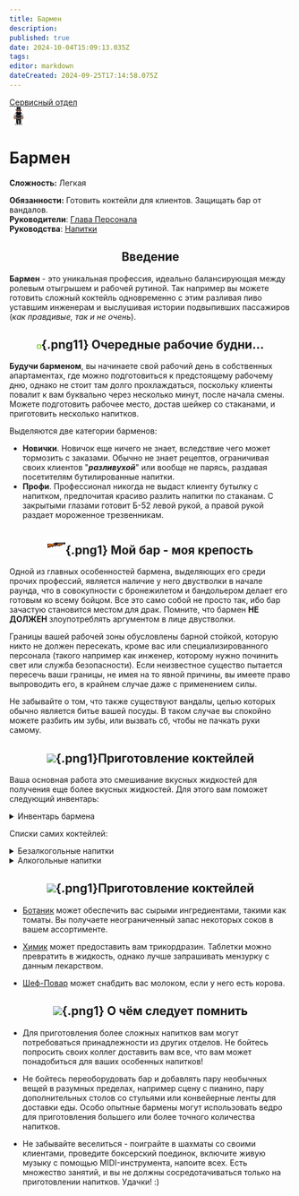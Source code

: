 ```yaml
---
title: Бармен
description: 
published: true
date: 2024-10-04T15:09:13.035Z
tags: 
editor: markdown
dateCreated: 2024-09-25T17:14:58.075Z
---
```



<div style="display: flex; justify-content: center;">
<div class="roles-passport serv">
  <div class="title serv"><a href="/roles/servicedepartment">Сервисный отдел</a></div>
  <div>
    <div><div><img src="/roles/barman.png"></div></div>
  <div><div>
    <h1>Бармен</h1>
    <p><strong>Сложность:</strong>  Легкая</p>
    <strong>Обязанности:</strong> Готовить коктейли для клиентов. Защищать бар от вандалов.<br>
    <b>Руководители</b>: <a href="/roles/headofpersonnel">Глава Персонала</a><br>
    <b>Руководства</b>: <a href="/guides/beverages">Напитки</a>
  </div></div>
  </div>
</div>
</div>

## <center> Введение
**Бармен** - это уникальная профессия, идеально балансирующая между ролевым отыгрышем и рабочей рутиной. Так например вы можете готовить сложный коктейль одновременно с этим разливая пиво уставшим инженерам и выслушивая истории подвыпивших пассажиров (*как правдивые, так и не очень*). 

## <center>![](/roles/serv/barman/bartender.png){.png11} <span class="up">Очередные рабочие будни...</span><center>

**Будучи барменом**, вы начинаете свой рабочий день в собственных апартаментах, где можно подготовиться к предстоящему рабочему дню, однако не стоит там долго прохлаждаться, поскольку клиенты повалит к вам буквально через несколько минут, после начала смены. Можете подготовить рабочее место, достав шейкер со стаканами, и приготовить несколько напитков.

Выделяются две категории барменов:

- **Новички**. Новичок еще ничего не знает, вследствие чего может тормозить с заказами. Обычно не знает рецептов, ограничивая своих клиентов "***разливухой***" или вообще не парясь, раздавая посетителям бутилированные напитки.
- **Профи**. Профессионал никогда не выдаст клиенту бутылку с напитком, предпочитая красиво разлить напитки по стаканам. С закрытыми глазами готовит Б-52 левой рукой, а правой рукой раздает мороженное трезвенникам.

## <center>![](/roles/serv/barman/двустволка.png){.png1} <span class="up1">Мой бар - моя крепость</span><center>

Одной из главных особенностей бармена, выделяющих его среди прочих профессий, является наличие у него двустволки в начале раунда, что в совокупности с бронежилетом и бандольером делает его готовым ко всему бойцом. Все это само собой не просто так, ибо бар зачастую становится местом для драк. Помните, что бармен **НЕ ДОЛЖЕН** злоупотреблять аргументом в лице двустволки.

Границы вашей рабочей зоны обусловлены барной стойкой, которую никто не должен пересекать, кроме вас или специализированного персонала (такого например как инженер, которому нужно починить свет или служба безопасности). Если неизвестное существо пытается пересечь ваши границы, не имея на то явной причины, вы имеете право выпроводить его, в крайнем случае даже с применением силы.

Не забывайте о том, что также существуют вандалы, целью которых обычно является битье вашей посуды. В таком случае вы спокойно можете разбить им зубы, или вызвать сб, чтобы не пачкать руки самому.

## <center>![](/roles/serv/barman/.png){.png1}<span class="up11">Приготовление коктейлей</span><center>
Ваша основная работа это смешивание вкусных жидкостей для получения еще более вкусных жидкостей. Для этого вам поможет следующий инвентарь:

<details><summary>Инвентарь бармена</summary>

<div style="overflow-x:auto">
<figure class="table" style="text-align:center;">
  <table style="background-color:#ad5313;">
    <tbody>
      <tr>
        <th style="background-color:#575656;">Изображение</th>
        <th style="background-color:#575656;">Название</th>
        <th style="background-color:#575656;">Описание</th>
      </tr>
      <tr>
        <th>
          <figure class="image"><img src="/role/serv/barman/barmen-dispenser.png" sizes="" width="75%"></figure>
        </th>
        <th><strong>Раздатчик бармена</strong></th>
        <th>Основной рабочий шкаф. Вмещает в себя партию стаканов, стопок, шейкеров, а также великое множество бутилированных напитков.</th>
      </tr>
      <tr>
        <th>
          <figure class="image"><img src="/roles/serv/barman/water-dispenser.png" width="75%" class="image"> </figure>
        </th>
        <th><strong>Раздатчик безалкоголя</strong></th>
        <th>Разливает в емкости неограниченное кол-во безалкогольных напитков.</th>
      </tr>
      <tr>
        <th>
          <figure class="image"><img src="/roles/serv/barman/alcohol-dispenser.png" width="60%" class="image"></figure>
        </th>
        <th><strong>Раздатчик алкоголя</strong></th>
        <th>
          <p>Имеет неограниченный запас алкоголя, доступный только барменам, и капитану.</p>
        </th>
      </tr>
      <tr>
        <th>
          <figure class="image"><img src="/roles/serv/barman/sink.png" width="60%"> </figure>
        </th>
        <th><strong>Раковина</strong></th>
        <th>Изначально предназначалась для мытья посуды, однако нашла свое пристанище в подаче воды клиентам, не желающим заказывать что-то иное.</th>
      </tr>
       <tr>
        <th>
          <figure class="image"><img src="/roles/serv/barman/stack.png" width="60%"> </figure>
        </th>
        <th><strong>Стопка</strong></th>
        <th>Вмещает 10 ед. жидкости. Идеально для подачи алкоголя.</th>
      </tr>
        <tr>
        <th>
          <figure class="image"><img src="/roles/serv/barman/glass.png" width="60%"> </figure>
        </th>
        <th><strong>Стакан</strong></th>
        <th>Вмещает 50 ед. жидкости. Посуда для изготовления коктейлей. Меняет форму в зависимости от напитка.</th>
      </tr><tr>
        <th>
          <figure class="image"><img src="/roles/serv/barman/shaker.png" width="60%"> </figure>
        </th>
        <th><strong>Шейкер</strong></th>
        <th>Вмещает 100 ед. жидкости. Основной инструмент для приготовления жидких шедевров.</th>
      </tr>
    </tbody>
  </table>
</figure>
</div>
</details>

Списки самих коктейлей:

<details><summary>Безалкогольные напитки</summary>

<div style="overflow-x:auto">
<figure class="table" style="text-align:center;">
  <table style="background-color:#ad5313;">
    <tbody>
      <tr>
        <th style="background-color:#575656;">Изображение</th>
        <th style="background-color:#575656;">Название</th>
        <th style="background-color:#575656;">Описание</th>
      </tr>
      <tr>
        <th>
          <figure class="image"><img src="/roles/serv/barman/icecream.png" sizes="" width="75%"></figure>
        </th>
        <th><strong>Мороженое</strong></th>
        <th>Используйте стакан, для шейкера увеличьте пропорции в два раза. Смешайте 15 Сливки, 15 лед, 15 сахар.</th>
      </tr>
      <tr>
        <th>
          <figure class="image"><img src="/roles/serv/barman/icetea.png" width="75%" class="image"> </figure>
        </th>
        <th><strong>Холодный чай</strong></th>
        <th>Используйте стакан, для шейкера увеличьте пропорции в два раза. Смешайте 30 чай (черный или зеленый), 15 лед.</th>
      </tr>
      <tr>
        <th>
          <figure class="image"><img src="/roles/serv/barman/icecoffee.png" width="60%" class="image"></figure>
        </th>
        <th><strong>Холодное кофе</strong></th>
        <th>
          <p>Используйте стакан, для шейкера увеличьте пропорции в два раза. Смешайте 30 кофе, 15 лед.</p>
        </th>
      </tr>
      <tr>
        <th>
          <figure class="image"><img src="/roles/serv/barman/kira-special.png" width="60%"> </figure>
        </th>
        <th><strong>Кира специальный</strong></th>
        <th>Используйте стакан, для шейкера увеличьте пропорции в два раза. Смешайте 15 содовая, 15 сок лайма, 15 апельсиновый сок.</th>
      </tr>
       <tr>
        <th>
          <figure class="image"><img src="/roles/serv/barman/scribble.png" width="60%"> </figure>
        </th>
        <th><strong>Переписчик</strong></th>
        <th>Используйте стакан, для шейкера увеличьте пропорции в два раза. Смешайте 25 кофе, 25 Маунтин винд.</th>
      </tr>
        <tr>
        <th>
          <figure class="image"><img src="/roles/serv/barman/bananahonk.png" width="60%"> </figure>
        </th>
        <th><strong>Банана Хонк</strong></th>
        <th>Используйте стакан, для шейкера увеличьте пропорции в два раза. Смешайте 15 сахар, 15 сливки, 15 банановый сок.</th>
      </tr><tr>
        <th>
          <figure class="image"><img src="/roles/serv/barman/nukecola.png" width="60%"> </figure>
        </th>
        <th><strong>Ядер кола</strong></th>
        <th>Используйте стакан, для шейкера увеличьте пропорции в два раза. Смешайте 50 кола, 10 уран.</th>
      </tr><tr>
        <th>
          <figure class="image"><img src="/roles/serv/barman/latte.png" width="60%"> </figure>
        </th>
        <th><strong>Латте</strong></th>
        <th>Используйте стакан, для шейкера увеличьте пропорции в два раза. Смешайте 25 кофе, 25 молоко (любое).</th>
      </tr><tr>
        <th>
          <figure class="image"><img src="/roles/serv/barman/lemonade.png" width="60%"> </figure>
        </th><th><strong>Лимонад</strong></th>
        <th>Используйте стакан, для шейкера увеличьте пропорции в два раза. Смешайте 15 лимонный сок, 15 вода, 15 сахар.</th>
      </tr><tr>
        <th>
          <figure class="image"><img src="/roles/serv/barman/icecream-rutbir.png" width="60%"> </figure>
        </th>
        <th><strong>Рутбир с мороженным</strong></th>
        <th>Используйте стакан, для шейкера увеличьте пропорции в два раза. Смешайте 30 рутбир, 15 мороженное.</th>
      </tr>
    </tbody>
  </table>
</figure>
</div>
</details>

<details><summary>Алкогольные напитки</summary>

<div style="overflow-x:auto">
<figure class="table" style="text-align:center;">
  <table style="background-color:#ad5313;">
    <tbody>
      <tr>
        <th style="background-color:#575656;">Изображение</th>
        <th style="background-color:#575656;">Название</th>
        <th style="background-color:#575656;">Описание</th>
      </tr>
      <tr>
        <th>
          <figure class="image"><img src="/roles/serv/barman/antifreeze.png" sizes="" width="75%"></figure>
        </th>
        <th><strong>Антифриз</strong></th>
        <th>Используйте шейкер. Добавить в него: 25 лед, 25 сливки, 50 водка. Результат разлить в стаканы.</th>
      </tr>
      <tr>
        <th>
          <figure class="image"><img src="/roles/serv/barman/irish-cream.png" width="75%" class="image"> </figure>
        </th>
        <th><strong>Ирландские сливки</strong></th>
        <th>Используйте стакан, для шейкера увеличьте пропорции в два раза. Смешайте 30 виски, 15 сливки.</th>
      </tr>
      <tr>
        <th>
          <figure class="image"><img src="/roles/serv/barman/irish-car-bomb.png" width="60%" class="image"></figure>
        </th>
        <th><strong>Ирландская автомобильная бомба</strong></th>
        <th>
          <p>Используйте шейкер. Добавить в него: 45 ед ирландских сливок, 45 ед эль. Результат разлить в стаканы.</p>
        </th>
      </tr>
      <tr>
        <th>
          <figure class="image"><img src="/roles/serv/barman/b52.png" width="60%"> </figure>
        </th>
        <th><strong>Б-52</strong></th>
        <th>Используйте стакан, для шейкера увеличьте пропорции в два раза. Смешайте 15 ед ирландской автомобильной бомбы, 15 ед коньяк, 15 ед кофейный ликер.</th>
      </tr>
       <tr>
        <th>
          <figure class="image"><img src="/roles/serv/barman/irish-coffee.png" width="60%"> </figure>
        </th>
        <th><strong>Ирландский кофе</strong></th>
        <th>Используйте стакан, для шейкера увеличьте пропорции в два раза. 25 кофе, 25 ирландские сливки .</th>
      </tr>
        <tr>
        <th>
          <figure class="image"><img src="/roles/serv/barman/grog.png" width="60%"> </figure>
        </th>
        <th><strong>Грог</strong></th>
        <th>Используйте стакан, для шейкера увеличьте пропорции в два раза. Смешайте 25 ром, 25 вода.</th>
      </tr><tr>
        <th>
          <figure class="image"><img src="/roles/serv/barman/brave-bull.png" width="60%"> </figure>
        </th>
        <th><strong>Храбрый бык</strong></th>
        <th>Используйте стакан, для шейкера увеличьте пропорции в два раза. Смешайте 30 текила, 15 кофейный ликер.</th>
      </tr><tr>
        <th>
          <figure class="image"><img src="/roles/serv/barman/hooch.png" width="60%"> </figure>
        </th>
        <th><strong>Самогон</strong></th>
        <th>Используйте стакан, для шейкера увеличьте пропорции в два раза. Смешайте 15 водка, 15 текила, 15 виски.</th>
      </tr><tr>
        <th>
          <figure class="image"><img src="/roles/serv/barman/cuba-libre.png" width="60%"> </figure>
        </th><th><strong>Куба либре</strong></th>
        <th>Используйте стакан, для шейкера увеличьте пропорции в два раза. Смешайте 15 кола, 30 ром.</th>
      </tr><tr>
        <th>
          <figure class="image"><img src="/roles/serv/barman/longiceland.png" width="60%"> </figure>
        </th>
        <th><strong>Лонгайленд</strong></th>
        <th>Используйте шейкер. Добавить в него: 45 куба либре, 15 водка, 15 джин, 15 текила. Результат разлить в стаканы.</th>
      </tr><tr>
        <th>
          <figure class="image"><img src="/roles/serv/barman/dourageous-dwarf.png" width="60%"> </figure>
        </th>
        <th><strong>Мужественный дворф	</strong></th>
        <th>Используйте стакан, для шейкера увеличьте пропорции в два раза. Смешайте 30 эль, 15 пиво.</th>
      </tr><tr>
        <th>
          <figure class="image"><img src="/roles/serv/barman/pangalactic.png" width="60%"> </figure>
        </th>
        <th><strong>Пангалактический грызлодер</strong></th>
        <th>Используйте шейкер. Добавить в него: 20 водка, 20 коньяк, 20 джин, 20 виски, 20 сок лайма. Результат разлить в стаканы.</th>
      </tr><tr>
        <th>
          <figure class="image"><img src="/roles/serv/barman/tequila-sunrise.png" width="60%"> </figure>
        </th>
        <th><strong>Текила санрайз</strong></th>
        <th>Используйте стакан, для шейкера увеличьте пропорции в два раза. Смешайте 30 текила, 15 апельсиновый сок.</th>
      </tr><tr>
        <th>
          <figure class="image"><img src="/roles/serv/barman/fourteen-loko.png" width="60%"> </figure>
        </th>
        <th><strong>Фоуртин локо</strong></th>
        <th>Используйте стакан, для шейкера увеличьте пропорции в два раза. Смешайте 15 водка, 15 кофе, 15 сок лайма.</th>
      </tr><tr>
        <th>
          <figure class="image"><img src="/roles/serv/barman/vodka-martini.png" width="60%"> </figure>
        </th>
        <th><strong>Водка мартини</strong></th>
        <th>Используйте стакан, для шейкера увеличьте пропорции в два раза. Смешайте 30 водка, 15 вермут.</th>
      </tr><tr>
        <th>
          <figure class="image"><img src="/roles/serv/barman/whiskey-cola.png" width="60%"> </figure>
        </th>
        <th><strong>Виски кола</strong></th>
        <th>Используйте стакан, для шейкера увеличьте пропорции в два раза. Смешайте 30 виски, 15 кола.</th>
      </tr><tr>
        <th>
          <figure class="image"><img src="/roles/serv/barman/syndicate-bomb.png" width="60%"> </figure>
        </th>
        <th><strong>Бомба синдиката</strong></th>
        <th>Используйте шейкер. Добавить в него: 45 виски кола, 45 пиво. Результат разлить в стаканы.</th>
      </tr><tr>
        <th>
          <figure class="image"><img src="/roles/serv/barman/screwdriver.png" width="60%"> </figure>
        </th>
        <th><strong>Отвертка</strong></th>
        <th>Используйте стакан, для шейкера увеличьте пропорции в два раза. Смешайте 30 водка, 15 апельсиновый сок.</th>
      </tr><tr>
        <th>
          <figure class="image"><img src="/roles/serv/barman/mojito.png" width="60%"> </figure>
        </th>
        <th><strong>Мохито</strong></th>
        <th>Используйте шейкер. Добавить в него: 25 содовая, 25 сахар, 25 сок лайма, 25 ром. Результат разлить в стаканы.</th>
      </tr><tr>
        <th>
          <figure class="image"><img src="/roles/serv/barman/classic-martini.png" width="60%"> </figure>
        </th>
        <th><strong>Классический мартини</strong></th>
        <th>Используйте стакан, для шейкера увеличьте пропорции в два раза. Смешайте 30 джин, 15 вермут.</th>
      </tr><tr>
        <th>
          <figure class="image"><img src="/roles/serv/barman/gin-tonic.png" width="60%"> </figure>
        </th>
        <th><strong>Джин-тоник</strong></th>
        <th>Используйте стакан, для шейкера увеличьте пропорции в два раза. Смешайте 30 джин, 15 тоник.</th>
      </tr><tr>
        <th>
          <figure class="image"><img src="/roles/serv/barman/fizzy-gin.png" width="60%"> </figure>
        </th>
        <th><strong>Шипучий джин</strong></th>
        <th>Используйте стакан, для шейкера увеличьте пропорции в два раза. Смешайте 15 содовая, 15 сок лайма, 15 джин.</th>
      </tr><tr>
        <th>
          <figure class="image"><img src="/roles/serv/barman/booger.png" width="60%"> </figure>
        </th>
        <th><strong>Козявка</strong></th>
        <th>Используйте стакан, для шейкера увеличьте пропорции в два раза. Смешайте 20 сливки, 10 банановый сок, 10 арбузный сок, 10 ром.</th>
      </tr><tr>
        <th>
          <figure class="image"><img src="/roles/serv/barman/bloody-mary.png" width="60%"> </figure>
        </th>
        <th><strong>Кровавая Мэри</strong></th>
        <th>Используйте стакан, для шейкера увеличьте пропорции в два раза. Смешайте 30 томатный сок, 10 сок лайма, 20 водка.</th>
      </tr><tr>
        <th>
          <figure class="image"><img src="/roles/serv/barman/bipskihit.png" width="60%"> </figure>
        </th>
        <th><strong>Удар бипски</strong></th>
        <th>Используйте стакан, для шейкера увеличьте пропорции в два раза. Смешайте 15 виски, 15 сок лайма, 15 железо.</th>
      </tr><tr>
        <th>
          <figure class="image"><img src="/roles/serv/barman/erica-surprise" width="60%"> </figure>
        </th>
        <th><strong>Сюрприз Эрики</strong></th>
        <th>Используйте шейкер. Добавить в него: 15 виски, 30 эль, 15 банановый сок, 15 лед, 15 сок лайма. Результат разлить в стаканы.</th>
      </tr><tr>
        <th>
          <figure class="image"><img src="/roles/serv/barman/protector.png" width="60%"> </figure>
        </th>
        <th><strong>Покровитель</strong></th>
        <th>Используйте шейкер. Добавить в него: 50 текила, 5 серебро. Результат разлить в стаканы.</th>
      </tr><tr>
        <th>
          <figure class="image"><img src="/roles/serv/barman/atomic-bomb.png" width="60%"> </figure>
        </th>
        <th><strong>Атомная бомба</strong></th>
        <th>Используйте шейкер. Добавить в него: 50 Б 52, 5 уран. Результат разлить в стаканы.</th>
      </tr><tr>
        <th>
          <figure class="image"><img src="/roles/serv/barman/three-mile-iceland.png" width="60%"> </figure>
        </th>
        <th><strong>Три-майл-айленд</strong></th>
        <th>Используйте шейкер. Добавить в него: 50 Лонгайленд, 5 уран (шейкер). Результат разлить в стаканы.</th>
      </tr><tr>
        <th>
          <figure class="image"><img src="/roles/serv/barman/goldschlager.png" width="60%"> </figure>
        </th>
        <th><strong>Гольдшлягер</strong></th>
        <th>Используйте шейкер. Добавить в него: 50 водка, 5 золото. Результат разлить в стаканы.</th>
      </tr><tr>
        <th>
          <figure class="image"><img src="/roles/serv/barman/black-russian.png" width="60%"> </figure>
        </th>
        <th><strong>Черный русский</strong></th>
        <th>Используйте стакан, для шейкера увеличьте пропорции в два раза. Смешайте 30 водка, 15 коф. ликер.</th>
      </tr><tr>
        <th>
          <figure class="image"><img src="/roles/serv/barman/black-russian.png" width="60%"> </figure>
        </th>
        <th><strong>Белый русский</strong></th>
        <th>Используйте шейкер. Добавить в него: 40 черный русский, 20 сливок. Результат разлить в стаканы.</th>
      </tr>
    </tbody>
  </table>
</figure>
</div>
</details>

## <center>![](/ru/role/bartender_shit/banana.png){.png1}<span class="up1">Приготовление коктейлей</span><center>

- [Ботаник](/roles/botanist) может обеспечить вас сырыми ингредиентами, такими как томаты. Вы получаете неограниченный запас некоторых соков в вашем ассортименте.

- [Химик](/roles/chemist) может предоставить вам трикордразин. Таблетки можно превратить в жидкость, однако лучше запрашивать мензурку с данным лекарством.

- [Шеф-Повар](/roles/chef) может снабдить вас молоком, если у него есть корова.

## <center>![](/ru/role/bartender_shit/exclamation.png){.png1} <span class="up1">О чём следует помнить</span><center>

- Для приготовления более сложных напитков вам могут потребоваться принадлежности из других отделов. Не бойтесь попросить своих коллег доставить вам все, что вам может понадобиться для ваших особенных напитков!

- Не бойтесь переоборудовать бар и добавлять пару необычных вещей в разумных пределах, например сцену с пианино, пару дополнительных столов со стульями или конвейерные ленты для доставки еды. Особо опытные бармены могут использовать ведро для приготовления большего или более точного количества напитков.

- Не забывайте веселиться - поиграйте в шахматы со своими клиентами, проведите боксерский поединок, включите живую музыку с помощью MIDI-инструмента, напоите всех. Есть множество занятий, и вы не должны сосредотачиваться только на приготовлении напитков. Удачки!  :)

<div class="ptable"></div>
